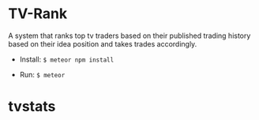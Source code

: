 # TV-Rank

A system that ranks top tv traders based on their published  trading history based on their idea position and takes trades accordingly.

* Install:
`$ meteor npm install`

* Run:
`$ meteor`
# tvstats
